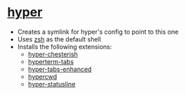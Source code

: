 # [hyper](https://hyper.is/)

- Creates a symlink for hyper's config to point to this one
- Uses [zsh](https://www.zsh.org/) as the default shell
- Installs the following extensions:
  - [hyper-chesterish](https://www.npmjs.com/package/hyper-chesterish)
  - [hyperterm-tabs](https://www.npmjs.com/package/hyperterm-tabs)
  - [hyper-tabs-enhanced](https://www.npmjs.com/package/hyper-tabs-enhanced)
  - [hypercwd](https://www.npmjs.com/package/hypercwd)
  - [hyper-statusline](https://www.npmjs.com/package/hyper-statusline)
